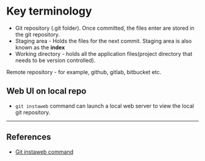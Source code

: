# Key terminology

* Git repository (.git folder). Once committed, the files enter are stored in the git repository.
* Staging area - Holds the files for the next commit. Staging area is also known as the **index**
* Working directory - holds all the application files(project directory that needs to be version controlled).

Remote repository - for example, github, gitlab, bitbucket etc.

## Web UI on local repo

* `git instaweb` command can launch a local web server to view the local git repository.

---

## References

* [Git instaweb command](https://git-scm.com/docs/git-instaweb)
